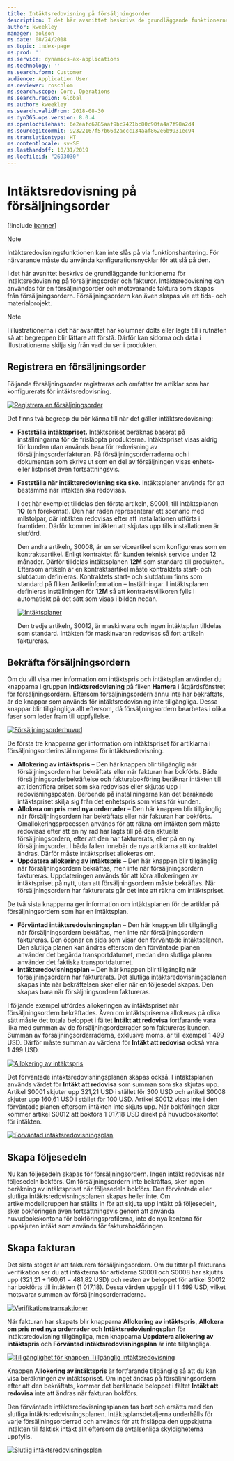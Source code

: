 ```yaml
---
title: Intäktsredovisning på försäljningsorder
description: I det här avsnittet beskrivs de grundläggande funktionerna för intäktsredovisning på försäljningsorder och fakturor. Intäktsredovisning kan användas för försäljningsorder och motsvarande faktura som skapas från försäljningsordern.
author: kweekley
manager: aolson
ms.date: 08/24/2018
ms.topic: index-page
ms.prod: ''
ms.service: dynamics-ax-applications
ms.technology: ''
ms.search.form: Customer
audience: Application User
ms.reviewer: roschlom
ms.search.scope: Core, Operations
ms.search.region: Global
ms.author: kweekley
ms.search.validFrom: 2018-08-30
ms.dyn365.ops.version: 8.0.4
ms.openlocfilehash: 6e2eafc6785aaf9bc7421bc80c90fa4a7f98a2d4
ms.sourcegitcommit: 92322167f57b66d2accc134aaf862e6b9931ec94
ms.translationtype: HT
ms.contentlocale: sv-SE
ms.lasthandoff: 10/31/2019
ms.locfileid: "2693030"
---
```

# <a name="revenue-recognition-on-sales-orders"></a>Intäktsredovisning på försäljningsorder

[!include [banner](../includes/banner.md)]

> [!NOTE]
> Intäktsredovisningsfunktionen kan inte slås på via funktionshantering. För närvarande måste du använda konfigurationsnycklar för att slå på den.

I det här avsnittet beskrivs de grundläggande funktionerna för intäktsredovisning på försäljningsorder och fakturor. Intäktsredovisning kan användas för en försäljningsorder och motsvarande faktura som skapas från försäljningsordern. Försäljningsordern kan även skapas via ett tids- och materialprojekt.

> [!NOTE]
> I illustrationerna i det här avsnittet har kolumner dolts eller lagts till i rutnäten så att begreppen blir lättare att förstå. Därför kan sidorna och data i illustrationerna skilja sig från vad du ser i produkten.

## <a name="enter-a-sales-order"></a>Registrera en försäljningsorder

Följande försäljningsorder registreras och omfattar tre artiklar som har konfigurerats för intäktsredovisning.

[![Registrera en försäljningsorder](./media/revenue-recognition-so-basic-sales-order-header.png)](./media/revenue-recognition-so-basic-sales-order-header.png)

Det finns två begrepp du bör känna till när det gäller intäktsredovisning:

- **Fastställa intäktspriset.** Intäktspriset beräknas baserat på inställningarna för de frisläppta produkterna. Intäktspriset visas aldrig för kunden utan används bara för redovisning av försäljningsorderfakturan. På försäljningsorderraderna och i dokumenten som skrivs ut som en del av försäljningen visas enhets- eller listpriset även fortsättningsvis.
- **Fastställa när intäktsredovisning ska ske.** Intäktsplaner används för att bestämma när intäkten ska redovisas.

    I det här exemplet tilldelas den första artikeln, S0001, till intäktsplanen **1O** (en förekomst). Den här raden representerar ett scenario med milstolpar, där intäkten redovisas efter att installationen utförts i framtiden. Därför kommer intäkten att skjutas upp tills installationen är slutförd.

    Den andra artikeln, S0008, är en serviceartikel som konfigureras som en kontraktsartikel. Enligt kontraktet får kunden teknisk service under 12 månader. Därför tilldelas intäktsplanen **12M** som standard till produkten. Eftersom artikeln är en kontraktsartikel måste kontraktets start- och slutdatum definieras. Kontraktets start- och slutdatum finns som standard på fliken Artikelinformation – Inställningar. I intäktsplanen definieras inställningen för **12M** så att kontraktsvillkoren fylls i automatiskt på det sätt som visas i bilden nedan.

    [![Intäktsplaner](./media/revenue-recognition-so-basic-revenue-schedules.png)](./media/revenue-recognition-so-basic-revenue-schedules.png)

    Den tredje artikeln, S0012, är maskinvara och ingen intäktsplan tilldelas som standard. Intäkten för maskinvaran redovisas så fort artikeln faktureras.

## <a name="confirm-the-sales-order"></a>Bekräfta försäljningsordern

Om du vill visa mer information om intäktspris och intäktsplan använder du knapparna i gruppen **Intäktsredovisning** på fliken **Hantera** i åtgärdsfönstret för försäljningsordern. Eftersom försäljningsordern ännu inte har bekräftats, är de knappar som används för intäktsredovisning inte tillgängliga. Dessa knappar blir tillgängliga allt eftersom, då försäljningsordern bearbetas i olika faser som leder fram till uppfyllelse.

[![Försäljningsorderhuvud](./media/revenue-recognition-so-basic-sales-order-header-02.png)](./media/revenue-recognition-so-basic-sales-order-header-02.png)

De första tre knapparna ger information om intäktspriset för artiklarna i försäljningsorderinställningarna för intäktsredovisning.

- **Allokering av intäktspris** – Den här knappen blir tillgänglig när försäljningsordern har bekräftats eller när fakturan har bokförts. Både försäljningsorderbekräftelse och fakturabokföring beräknar intäkten till att identifiera priset som ska redovisas eller skjutas upp i redovisningsposten. Beroende på inställningarna kan det beräknade intäktspriset skilja sig från det enhetspris som visas för kunden.
- **Allokera om pris med nya orderrader** – Den här knappen blir tillgänglig när försäljningsordern har bekräftats eller när fakturan har bokförts. Omallokeringsprocessen används för att räkna om intäkten som måste redovisas efter att en ny rad har lagts till på den aktuella försäljningsordern, efter att den har fakturerats, eller på en ny försäljningsorder. I båda fallen innebär de nya artiklarna att kontraktet ändras. Därför måste intäktspriset allokeras om.
- **Uppdatera allokering av intäktspris** – Den här knappen blir tillgänglig när försäljningsordern bekräftas, men inte när försäljningsordern faktureras. Uppdateringen används för att köra allokeringen av intäktspriset på nytt, utan att försäljningsordern måste bekräftas. När försäljningsordern har fakturerats går det inte att räkna om intäktspriset.

De två sista knapparna ger information om intäktsplanen för de artiklar på försäljningsordern som har en intäktsplan.

- **Förväntad intäktsredovisningsplan** – Den här knappen blir tillgänglig när försäljningsordern bekräftas, men inte när försäljningsordern faktureras. Den öppnar en sida som visar den förväntade intäktsplanen. Den slutliga planen kan ändras eftersom den förväntade planen använder det begärda transportdatumet, medan den slutliga planen använder det faktiska transportdatumet.
- **Intäktsredovisningsplan** – Den här knappen blir tillgänglig när försäljningsordern har fakturerats. Det slutliga intäktsredovisningsplanen skapas inte när bekräftelsen sker eller när en följesedel skapas. Den skapas bara när försäljningsordern faktureras.

I följande exempel utfördes allokeringen av intäktspriset när försäljningsordern bekräftades. Även om intäktspriserna allokeras på olika sätt måste det totala beloppet i fältet **Intäkt att redovisa** fortfarande vara lika med summan av de försäljningsorderrader som faktureras kunden. Summan av försäljningsorderraderna, exklusive moms, är till exempel 1 499 USD. Därför måste summan av värdena för **Intäkt att redovisa** också vara 1 499 USD.

[![Allokering av intäktspris](./media/revenue-recognition-so-basic-revenue-price-allocation.png)](./media/revenue-recognition-so-basic-revenue-price-allocation.png)

Det förväntade intäktsredovisningsplanen skapas också. I intäktsplanen används värdet för **Intäkt att redovisa** som summan som ska skjutas upp. Artikel S0001 skjuter upp 321,21 USD i stället för 300 USD och artikel S0008 skjuter upp 160,61 USD i stället för 100 USD. Artikel S0012 visas inte i den förväntade planen eftersom intäkten inte skjuts upp. När bokföringen sker kommer artikel S0012 att bokföra 1 017,18 USD direkt på huvudbokskontot för intäkten.

[![Förväntad intäktsredovisningsplan](./media/revenue-recognition-so-basic-expected-rev-rec-schedule.png)](./media/revenue-recognition-so-basic-expected-rev-rec-schedule.png)

## <a name="create-the-packing-slip"></a>Skapa följesedeln

Nu kan följesedeln skapas för försäljningsordern. Ingen intäkt redovisas när följesedeln bokförs. Om försäljningsordern inte bekräftas, sker ingen beräkning av intäktspriset när följesedeln bokförs. Den förväntade eller slutliga intäktsredovisningsplanen skapas heller inte. Om artikelmodellgruppen har ställts in för att skjuta upp intäkt på följesedeln, sker bokföringen även fortsättningsvis genom att använda huvudbokskontona för bokföringsprofilerna, inte de nya kontona för uppskjuten intäkt som används för fakturabokföringen.

## <a name="create-the-invoice"></a>Skapa fakturan

Det sista steget är att fakturera försäljningsordern. Om du tittar på fakturans verifikation ser du att intäkterna för artiklarna S0001 och S0008 har skjutits upp (321,21 + 160,61 = 481,82 USD) och resten av beloppet för artikel S0012 har bokförts till intäkten (1 017,18). Dessa värden uppgår till 1 499 USD, vilket motsvarar summan av försäljningsorderraderna.

[![Verifikationstransaktioner](./media/revenue-recognition-so-voucher-transactions.png)](./media/revenue-recognition-so-voucher-transactions.png)

När fakturan har skapats blir knapparna **Allokering av intäktspris**, **Allokera om pris med nya orderrader** och **Intäktsredovisningsplan** för intäktsredovisning tillgängliga, men knapparna **Uppdatera allokering av intäktspris** och **Förväntad intäktsredovisningsplan** är inte tillgängliga.

[![Tillgänglighet för knappen Tillgänglig intäktsredovisning](./media/revenue-recognition-so-basic-after-invoice-buttons.png)](./media/revenue-recognition-so-basic-after-invoice-buttons.png)

Knappen **Allokering av intäktspris** är fortfarande tillgänglig så att du kan visa beräkningen av intäktspriset. Om inget ändras på försäljningsordern efter att den bekräftats, kommer det beräknade beloppet i fältet **Intäkt att redovisa** inte att ändras när fakturan bokförs.

Den förväntade intäktsredovisningsplanen tas bort och ersätts med den slutliga intäktsredovisningsplanen. Intäktsplansdetaljerna underhålls för varje försäljningsorderrad och används för att frisläppa den uppskjutna intäkten till faktisk intäkt allt eftersom de avtalsenliga skyldigheterna uppfylls.

[![Slutlig intäktsredovisningsplan](./media/revenue-recognition-so-revenue-recognition-schedule.png)](./media/revenue-recognition-so-revenue-recognition-schedule.png)
